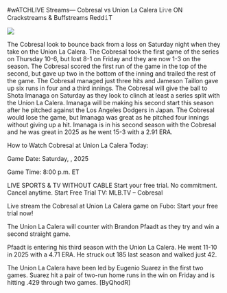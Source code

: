 #wATCHLIVE Streams— Cobresal vs Union La Calera Li𝚟e ON Crackstreams & Buffstreams Redd𝚒T  
  
  
[![](https://i.imgur.com/qSNzIqt.png)](https://movie.rssnews.media/JbBkImYjD.php)  
  
The Cobresal look to bounce back from a loss on Saturday night when they take on the Union La Calera. The Cobresal took the first game of the series on Thursday 10-6, but lost 8-1 on Friday and they are now 1-3 on the season. The Cobresal scored the first run of the game in the top of the second, but gave up two in the bottom of the inning and trailed the rest of the game. The Cobresal managed just three hits and Jameson Taillon gave up six runs in four and a third innings. The Cobresal will give the ball to Shota Imanaga on Saturday as they look to clinch at least a series split with the Union La Calera. Imanaga will be making his second start this season after he pitched against the Los Angeles Dodgers in Japan. The Cobresal would lose the game, but Imanaga was great as he pitched four innings without giving up a hit. Imanaga is in his second season with the Cobresal and he was great in 2025 as he went 15-3 with a 2.91 ERA.

How to Watch Cobresal at Union La Calera Today:

Game Date: Saturday, , 2025

Game Time: 8:00 p.m. ET

LIVE SPORTS & TV WITHOUT CABLE
Start your free trial. No commitment. Cancel anytime.
Start Free Trial
TV: MLB.TV – Cobresal

Live stream the Cobresal at Union La Calera game on Fubo: Start your free trial now!

The Union La Calera will counter with Brandon Pfaadt as they try and win a second straight game.

Pfaadt is entering his third season with the Union La Calera. He went 11-10 in 2025 with a 4.71 ERA. He struck out 185 last season and walked just 42.

The Union La Calera have been led by Eugenio Suarez in the first two games. Suarez hit a pair of two-run home runs in the win on Friday and is hitting .429 through two games. [ByQhodR]